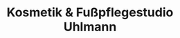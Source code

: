 ---
title: "Kosmetik & Fußpflegestudio Uhlmann"
url: /goessnitz/kosmetik-und-fusspflegestudio-uhlmann/
shop: Kosmetik
---